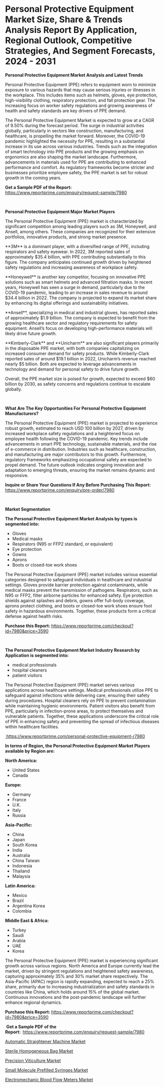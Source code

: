 <p><h1>Personal Protective Equipment Market Size, Share & Trends Analysis Report By Application, Regional Outlook, Competitive Strategies, And Segment Forecasts, 2024 - 2031</h1></p><p><strong>Personal Protective Equipment Market Analysis and Latest Trends</strong></p>
<p><p>Personal Protective Equipment (PPE) refers to equipment worn to minimize exposure to various hazards that may cause serious injuries or illnesses in the workplace. This includes items such as helmets, gloves, eye protection, high-visibility clothing, respiratory protection, and fall protection gear. The increasing focus on worker safety regulations and growing awareness of health and safety standards are key drivers of PPE demand.</p><p>The Personal Protective Equipment Market is expected to grow at a CAGR of 9.50% during the forecast period. The surge in industrial activities globally, particularly in sectors like construction, manufacturing, and healthcare, is propelling the market forward. Moreover, the COVID-19 pandemic highlighted the necessity for PPE, resulting in a substantial increase in its use across various industries. Trends such as the integration of smart technology into PPE products and the growing emphasis on ergonomics are also shaping the market landscape. Furthermore, advancements in materials used for PPE are contributing to enhanced performance and comfort. As regulatory frameworks become stricter and businesses prioritize employee safety, the PPE market is set for robust growth in the coming years.</p></p>
<p><strong>Get a Sample PDF of the Report:&nbsp;</strong> <a href="https://www.reportprime.com/enquiry/request-sample/7980">https://www.reportprime.com/enquiry/request-sample/7980</a></p>
<p>&nbsp;</p>
<p><strong>Personal Protective Equipment Major Market Players</strong></p>
<p><p>The Personal Protective Equipment (PPE) market is characterized by significant competition among leading players such as 3M, Honeywell, and Ansell, among others. These companies are recognized for their extensive portfolios, innovative products, and strong market presence.</p><p>**3M** is a dominant player, with a diversified range of PPE, including respirators and safety eyewear. In 2022, 3M reported sales of approximately $35.4 billion, with PPE contributing substantially to this figure. The company anticipates continued growth driven by heightened safety regulations and increasing awareness of workplace safety.</p><p>**Honeywell** is another key competitor, focusing on innovative PPE solutions such as smart helmets and advanced filtration masks. In recent years, Honeywell has seen a surge in demand, particularly due to the COVID-19 pandemic, leading to an increase in sales revenue to around $34.4 billion in 2022. The company is projected to expand its market share by enhancing its digital offerings and sustainability initiatives.</p><p>**Ansell**, specializing in medical and industrial gloves, has reported sales of approximately $1.9 billion. The company is expected to benefit from the growing healthcare sector and regulatory requirements for safety equipment. Ansell’s focus on developing high-performance materials will likely drive future growth.</p><p>**Kimberly-Clark** and **Unicharm** are also significant players primarily in the disposable PPE market, with both companies capitalizing on increased consumer demand for safety products. While Kimberly-Clark reported sales of around $19.1 billion in 2022, Unicharm’s revenue reached nearly $5 billion. Both are expected to leverage advancements in technology and demand for personal safety to drive future growth.</p><p>Overall, the PPE market size is poised for growth, expected to exceed $60 billion by 2030, as safety concerns and regulations continue to escalate globally.</p></p>
<p>&nbsp;</p>
<p><strong>What Are The Key Opportunities For Personal Protective Equipment Manufacturers?</strong></p>
<p><p>The Personal Protective Equipment (PPE) market is projected to experience robust growth, estimated to reach USD 100 billion by 2027, driven by increased workplace safety regulations and a heightened focus on employee health following the COVID-19 pandemic. Key trends include advancements in smart PPE technology, sustainable materials, and the rise of e-commerce in distribution. Industries such as healthcare, construction, and manufacturing are major contributors to this growth. Furthermore, regulatory frameworks emphasizing occupational safety are expected to propel demand. The future outlook indicates ongoing innovation and adaptation to emerging threats, ensuring the market remains dynamic and responsive.</p></p>
<p><strong>Inquire or Share Your Questions If Any Before Purchasing This Report:</strong> <a href="https://www.reportprime.com/enquiry/pre-order/7980">https://www.reportprime.com/enquiry/pre-order/7980</a></p>
<p>&nbsp;</p>
<p><strong>Market Segmentation</strong></p>
<p><strong>The Personal Protective Equipment Market Analysis by types is segmented into:</strong></p>
<p><ul><li>Gloves</li><li>Medical masks</li><li>Respirators (N95 or FFP2 standard, or equivalent)</li><li>Eye protection</li><li>Gowns</li><li>Aprons</li><li>Boots or closed-toe work shoes</li></ul></p>
<p><p>The Personal Protective Equipment (PPE) market includes various essential categories designed to safeguard individuals in healthcare and industrial settings. Gloves provide barrier protection against contaminants, while medical masks prevent the transmission of pathogens. Respirators, such as N95 or FFP2, filter airborne particles for enhanced safety. Eye protection shields against splashes and debris, gowns offer full-body coverage, aprons protect clothing, and boots or closed-toe work shoes ensure foot safety in hazardous environments. Together, these products form a critical defense against health risks.</p></p>
<p><strong>Purchase this Report:&nbsp;</strong><a href="https://www.reportprime.com/checkout?id=7980&price=3590">https://www.reportprime.com/checkout?id=7980&price=3590</a></p>
<p>&nbsp;</p>
<p><strong>The Personal Protective Equipment Market Industry Research by Application is segmented into:</strong></p>
<p><ul><li>medical professionals</li><li>hospital cleaners</li><li>patient visitors</li></ul></p>
<p><p>The Personal Protective Equipment (PPE) market serves various applications across healthcare settings. Medical professionals utilize PPE to safeguard against infections while delivering care, ensuring their safety during procedures. Hospital cleaners rely on PPE to prevent contamination while maintaining hygienic environments. Patient visitors also benefit from PPE, particularly in infection-prone areas, to protect themselves and vulnerable patients. Together, these applications underscore the critical role of PPE in enhancing safety and preventing the spread of infectious diseases within healthcare facilities.</p></p>
<p><a href="https://www.reportprime.com/personal-protective-equipment-r7980">&nbsp;https://www.reportprime.com/personal-protective-equipment-r7980</a></p>
<p><strong>In terms of Region, the Personal Protective Equipment Market Players available by Region are:</strong></p>
<p>
    <p> <strong> North America: </strong>
        <ul>
            <li>United States</li>
            <li>Canada</li>
        </ul>
        </p> 
    <p> <strong> Europe: </strong>
        <ul>
            <li>Germany</li>
            <li>France</li>
            <li>U.K.</li>
            <li>Italy</li>
            <li>Russia</li>
        </ul>
        </p> 
    <p> <strong> Asia-Pacific: </strong>
        <ul>
            <li>China</li>
            <li>Japan</li>
            <li>South Korea</li>
            <li>India</li>
            <li>Australia</li>
            <li>China Taiwan</li>
            <li>Indonesia</li>
            <li>Thailand</li>
            <li>Malaysia</li>
        </ul>
        </p> 
    <p> <strong> Latin America: </strong>
        <ul>
            <li>Mexico</li>
            <li>Brazil</li>
            <li>Argentina Korea</li>
            <li>Colombia</li>
        </ul>
        </p> 
    <p> <strong> Middle East & Africa: </strong>
        <ul>
            <li>Turkey</li>
            <li>Saudi</li>
            <li>Arabia</li>
            <li>UAE</li>
            <li>Korea</li>
        </ul>
    </p>
    </p>
<p><p>The Personal Protective Equipment (PPE) market is experiencing significant growth across various regions. North America and Europe currently lead the market, driven by stringent regulations and heightened safety awareness, capturing approximately 35% and 30% market share respectively. The Asia-Pacific (APAC) region is rapidly expanding, expected to reach a 25% share, primarily due to increasing industrialization and safety standards in countries like China, which holds around 15% of the global market. Continuous innovations and the post-pandemic landscape will further enhance regional dynamics.</p></p>
<p><strong>Purchase this Report: </strong><a href="https://www.reportprime.com/checkout?id=7980&price=3590">https://www.reportprime.com/checkout?id=7980&price=3590</a></p>
<p>&nbsp;<strong>Get a Sample PDF of the Report:&nbsp;&nbsp;</strong><a href="https://www.reportprime.com/enquiry/request-sample/7980">https://www.reportprime.com/enquiry/request-sample/7980</a></p>
<p><strong></strong></p>
<p><p><a href="https://issuu.com/reportprime-2/docs/automatic-straightener-machine-mark_b6ec51d8cd094c">Automatic Straightener Machine Market</a></p><p><a href="https://issuu.com/reportprime-2/docs/sterile-homogeneous-bag-market-size_fd2e5386e3b12b">Sterile Homogeneous Bag Market</a></p><p><a href="https://www.linkedin.com/pulse/precision-viticulture-market-global-regional-analysis-2024-h1mte?trackingId=vMw791j5TUSM3No18LVu2Q%3D%3D">Precision Viticulture Market</a></p><p><a href="https://www.linkedin.com/pulse/small-molecule-prefilled-syringes-market-size-share-trends-analysis-os4ef?trackingId=k9vD%2BuYKQ9KTD4Y01sPJdw%3D%3D">Small Molecule Prefilled Syringes Market</a></p><p><a href="https://medium.com/@dorothybrooks53/global-electromechanic-blood-flow-meters-market-analysis-trends-forecasts-and-growth-dbc22e719391">Electromechanic Blood Flow Meters Market</a></p></p>